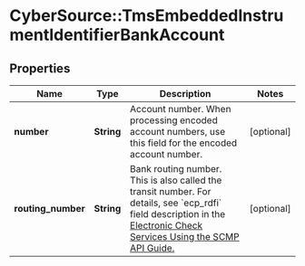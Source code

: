 # CyberSource::TmsEmbeddedInstrumentIdentifierBankAccount

## Properties
Name | Type | Description | Notes
------------ | ------------- | ------------- | -------------
**number** | **String** | Account number.  When processing encoded account numbers, use this field for the encoded account number.  | [optional] 
**routing_number** | **String** | Bank routing number. This is also called the transit number.  For details, see &#x60;ecp_rdfi&#x60; field description in the [Electronic Check Services Using the SCMP API Guide.](https://apps.cybersource.com/library/documentation/dev_guides/EChecks_SCMP_API/html/)  | [optional] 


